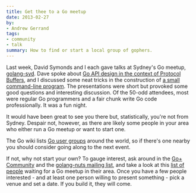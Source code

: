 ```yaml
---
title: Get thee to a Go meetup
date: 2013-02-27
by:
- Andrew Gerrand
tags:
- community
- talk
summary: How to find or start a local group of gophers.
---
```



Last week, David Symonds and I each gave talks at Sydney's Go meetup,
[golang-syd](http://www.meetup.com/golang-syd/).
Dave spoke about [Go API design in the context of Protocol Buffers](http://talks.godoc.org/github.com/dsymonds/talks/2013-feb-golang-syd/golang-syd.slide),
and I discussed some neat tricks in the construction of [a small command-line program](http://talks.godoc.org/github.com/nf/streak/talk.slide).
The presentations were short but provoked some good questions and interesting discussion.
Of the 50-odd attendees, most were regular Go programmers and a fair chunk
write Go code professionally. It was a fun night.

It would have been great to see you there but,
statistically, you're not from Sydney.
Despair not, however, as there are likely some people in your area who either
run a Go meetup or want to start one.

The Go wiki lists [Go user groups](/wiki/GoUserGroups) around the world,
so if there's one nearby you should consider going along to the next event.

If not, why not start your own? To gauge interest,
ask around in the [Go+ Community](https://plus.google.com/communities/114112804251407510571) and
the [golang-nuts mailing list](http://groups.google.com/group/golang-nuts), and
take a look at this [list of people](http://golang.meetup.com/all/) waiting
for a Go meetup in their area.
Once you have a few people interested - and at least one person willing
to present something - pick a venue and set a date.
If you build it, they will come.
